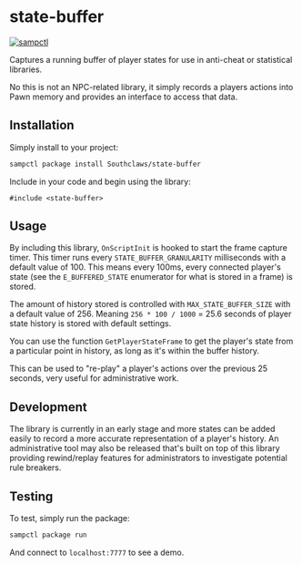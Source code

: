 # state-buffer

[![sampctl](https://shields.southcla.ws/badge/sampctl-state--buffer-2f2f2f.svg?style=for-the-badge)](https://github.com/Southclaws/state-buffer)

Captures a running buffer of player states for use in anti-cheat or statistical
libraries.

No this is not an NPC-related library, it simply records a players actions into
Pawn memory and provides an interface to access that data.

## Installation

Simply install to your project:

```bash
sampctl package install Southclaws/state-buffer
```

Include in your code and begin using the library:

```pawn
#include <state-buffer>
```

## Usage

By including this library, `OnScriptInit` is hooked to start the frame capture
timer. This timer runs every `STATE_BUFFER_GRANULARITY` milliseconds with a
default value of 100. This means every 100ms, every connected player's state
(see the `E_BUFFERED_STATE` enumerator for what is stored in a frame) is stored.

The amount of history stored is controlled with `MAX_STATE_BUFFER_SIZE` with a
default value of 256. Meaning `256 * 100 / 1000` = 25.6 seconds of player state
history is stored with default settings.

You can use the function `GetPlayerStateFrame` to get the player's state from a
particular point in history, as long as it's within the buffer history.

This can be used to "re-play" a player's actions over the previous 25 seconds,
very useful for administrative work.

## Development

The library is currently in an early stage and more states can be added easily
to record a more accurate representation of a player's history. An
administrative tool may also be released that's built on top of this library
providing rewind/replay features for administrators to investigate potential
rule breakers.

## Testing

To test, simply run the package:

```bash
sampctl package run
```

And connect to `localhost:7777` to see a demo.

